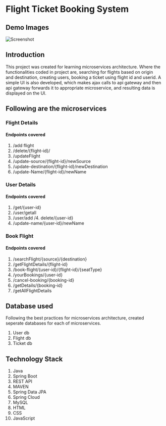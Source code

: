 # Flight Ticket Booking System

## Demo Images
![Screenshot](screenshot.png)

## Introduction
This project was created for learning microservices architecture. Where the functionalities 
coded in project are, searching for flights based on origin and destination, creating users,
booking a ticket using flight id and userid. A simple UI is also developed, which makes ajax calls
to api gateway and then api gateway forwards it to appropriate microservice, and resulting data is
displayed on the UI.

## Following are the microservices
### Flight Details
#### Endpoints covered
1. /add flight
2. /delete/{flight-id}/
3. /updateFlight
4. /update-source/{flight-id}/newSource
5. /update-destination/{flight-id}/newDestination
6. /update-Name/{flight-id}/newName

### User Details
#### Endpoints covered
1. /get/{user-id}
2. /user/getall
3. /user/add
/4. delete/{user-id}
5. /update-name/{user-id}/newName

### Book Flight
#### Endpoints covered
1. /searchFlight/{source}/{destination}
2. /getFlightDetails/{flight-id}
3. /book-flight/{user-id}/{flight-id}/{seatType}
4. /yourBookings/{user-id}
5. /cancel-booking/{booking-id}
6. /getDetails/{booking-id}
7. /getAllFlightDetails


## Database used
Following the best practices for microservices architecture, created seperate databases for each of microservices.
1. User db
2. Flight db
3. Ticket db

## Technology Stack
1. Java
2. Spring Boot
3. REST API
4. MAVEN
5. Spring Data JPA
6. Spring Cloud
7. MySQL
8. HTML
9. CSS
10. JavaScript
